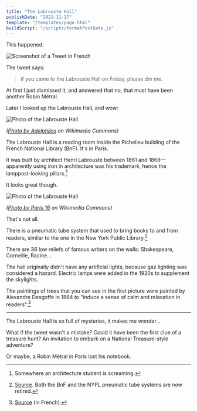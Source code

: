 ```yaml
---
title: "The Labrouste Hall"
publishDate: "2021-11-17"
template: "/templates/page.html"
buildScript: "/scripts/formatPostDate.js"
---
```


This happened:

![Screenshot of a Tweet in French](/static/images/salle-labrouste-tweet.webp)

The tweet says:

> if you came to the Labrouste Hall on Friday, please dm me.

At first I just dismissed it, and answered that no, that must have been another Robin Métral.

Later I looked up the Labrouste Hall, and wow:

![Photo of the Labrouste Hall](/static/images/salle-labrouste.webp)

_([Photo by Adelphilos](https://commons.wikimedia.org/wiki/File:Salle_Labrouste_INHA.jpg) on Wikimedia Commons)_

The Labrouste Hall is a reading room inside the Richelieu building of the French National Library (BnF). It's in Paris.

It was built by architect Henri Labrouste between 1861 and 1868—apparently using iron in architecture was his trademark, hence the lamppost-looking pillars.[^1]

It looks great though.

![Photo of the Labrouste Hall](/static/images/salle-labrouste-2.webp)

_([Photo by Paris 16](https://commons.wikimedia.org/wiki/File:France,_Paris_II_Biblioth%C3%A8que_nationale_de_France,_BnF,_Site_Richelieu,_Salle_Labrouste_1854-1875.jpg) on Wikimedia Commons)_

That's not all.

There is a pneumatic tube system that used to bring books to and from readers, similar to the one in the New York Public Library.[^2]

There are 36 low reliefs of famous writers on the walls: Shakespeare, Corneille, Racine...

The hall originally didn't have any artificial lights, because gaz lighting was considered a hazard. Electric lamps were added in the 1920s to supplement the skylights.

The paintings of trees that you can see in the first picture were painted by Alexandre Desgoffe in 1864 to "induce a sense of calm and relaxation in readers".[^3]

---

The Labrouste Hall is so full of mysteries, it makes me wonder...

What if the tweet wasn't a mistake? Could it have been the first clue of a treasure hunt? An invitation to embark on a National Treasure-style adventure?

Or maybe, a Robin Métral in Paris lost his notebook.

[^1]: Somewhere an architecture student is screaming.
[^2]: [Source](https://www.atlasobscura.com/places/labrouste-reading-room). Both the BnF and the NYPL pneumatic tube systems are now retired.
[^3]: [Source](https://www.bnf.fr/fr/les-espaces-renoves#bnf-la-salle-labrouste) (in French).
